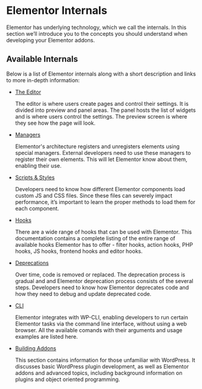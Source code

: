 # Elementor Internals

<Badge type="tip" vertical="top" text="Elementor Core" /> <Badge type="warning" vertical="top" text="Basic" />

Elementor has underlying technology, which we call the internals. In this section we’ll introduce you to the concepts you should understand when developing your Elementor addons.

## Available Internals

Below is a list of Elementor internals along with a short description and links to more in-depth information:

* [The Editor](./../editor/)

  The editor is where users create pages and control their settings. It is divided into preview and panel areas. The panel hosts the list of widgets and is where users control the settings. The preview screen is where they see how the page will look.

* [Managers](./../managers/)

  Elementor's architecture registers and unregisters elements using special managers. External developers need to use these managers to register their own elements. This will let Elementor know about them, enabling their use.

* [Scripts & Styles](./../scripts-styles/)

  Developers need to know how different Elementor components load custom JS and CSS files. Since these files can severely impact performance, it’s important to learn the proper methods to load them for each component.

* [Hooks](./../hooks/)

  There are a wide range of hooks that can be used with Elementor. This documentation contains a complete listing of the entire range of available hooks Elementor has to offer - filter hooks, action hooks, PHP hooks, JS hooks, frontend hooks and editor hooks.

* [Deprecations](./../deprecations/)

  Over time, code is removed or replaced. The deprecation process is gradual and and Elementor deprecation process consists of the several steps. Developers need to know how Elementor deprecates code and how they need to debug and update deprecated code.

* [CLI](./../cli/)

  Elementor integrates with WP-CLI, enabling developers to run certain Elementor tasks via the command line interface, without using a web browser. All the available comands with their arguments and usage examples are listed here.

* [Building Addons](./../addons/)

  This section contains information for those unfamiliar with WordPress. It discusses basic WordPress plugin development, as well as Elementor addons and advanced topics, including background information on plugins and object oriented programming.    
